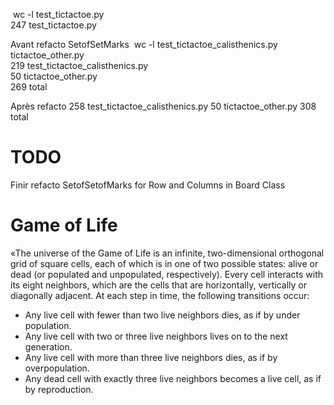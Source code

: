  wc -l test_tictactoe.py                                                                                                                                                                                                                                                   
247 test_tictactoe.py                                                                                                                                                                                                                                                                                                         

Avant refacto SetofSetMarks
 wc -l test_tictactoe_calisthenics.py tictactoe_other.py                                                                                                                                                                                                                   
 219 test_tictactoe_calisthenics.py                                                                                                                                                                                                                                                                                           
  50 tictactoe_other.py                                                                                                                                                                                                                                                                                                       
 269 total                 
 
 Après refacto 
  258 test_tictactoe_calisthenics.py
  50 tictactoe_other.py
 308 total

 
 # TODO
 Finir refacto SetofSetofMarks for Row and Columns in Board Class                                                                                                
 
 # Game of Life
 «The universe of the Game of Life is an infinite, two-dimensional orthogonal grid of square cells, 
 each of which is in one of two possible states: alive or dead (or populated and unpopulated, respectively). 
 Every cell interacts with its eight neighbors, which are the cells that are horizontally, 
 vertically or diagonally adjacent. At each step in time, the following transitions occur:
 
 - Any live cell with fewer than two live neighbors dies, as if by under population.
 - Any live cell with two or three live neighbors lives on to the next generation.
 - Any live cell with more than three live neighbors dies, as if by overpopulation.
 - Any dead cell with exactly three live neighbors becomes a live cell, as if by reproduction.
 